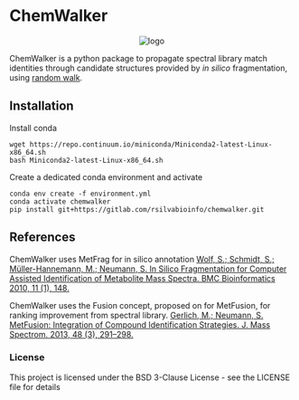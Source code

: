 # ChemWalker 

<p align="center">
  <img src="https://github.com/computational-chemical-biology/chemwalker/blob/master/img/walker.gif" alt="logo"/>
</p>

ChemWalker is a python package to propagate spectral library match identities through candidate structures provided by _in silico_ fragmentation, using [random walk](https://github.com/jinhongjung/pyrwr).

## Installation

Install conda

```
wget https://repo.continuum.io/miniconda/Miniconda2-latest-Linux-x86_64.sh
bash Miniconda2-latest-Linux-x86_64.sh

```
   
Create a dedicated conda environment and activate

```
conda env create -f environment.yml
conda activate chemwalker 
pip install git+https://gitlab.com/rsilvabioinfo/chemwalker.git
```

## References

ChemWalker uses MetFrag for in silico annotation
[Wolf, S.; Schmidt, S.; Müller-Hannemann, M.; Neumann, S. In Silico Fragmentation for Computer Assisted Identification of Metabolite Mass Spectra. BMC Bioinformatics 2010, 11 (1), 148.](https://bmcbioinformatics.biomedcentral.com/articles/10.1186/1471-2105-11-148)

ChemWalker uses the Fusion concept, proposed on for MetFusion, for ranking improvement from spectral library.
[Gerlich, M.; Neumann, S. MetFusion: Integration of Compound Identification Strategies. J. Mass Spectrom. 2013, 48 (3), 291–298.](https://onlinelibrary.wiley.com/doi/abs/10.1002/jms.3123)

### License

This project is licensed under the BSD 3-Clause License - see the LICENSE file for details


